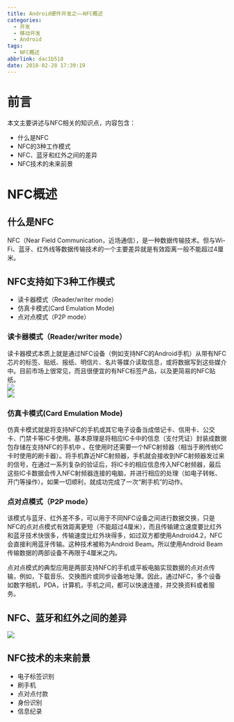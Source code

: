 ```yaml
---
title: Android硬件开发之——NFC概述
categories:
  - 开发
  - 移动开发
  - Android
tags:
  - NFC概述
abbrlink: dac1b518
date: 2018-02-28 17:39:19
---
```

# 前言  
本文主要讲述与NFC相关的知识点，内容包含：  

- 什么是NFC
- NFC的3种工作模式
- NFC、蓝牙和红外之间的差异
- NFC技术的未来前景

<!--more-->   

# NFC概述 

## 什么是NFC  
NFC（Near Field Communication，近场通信），是一种数据传输技术。但与Wi-Fi、蓝牙、红外线等数据传输技术的一个主要差异就是有效距离一般不能超过4厘米。   

## NFC支持如下3种工作模式  
- 读卡器模式（Reader/writer mode）
- 仿真卡模式(Card Emulation Mode)
- 点对点模式（P2P mode）

### 读卡器模式（Reader/writer mode）
读卡器模式本质上就是通过NFC设备（例如支持NFC的Android手机）从带有NFC芯片的标签、贴纸、报纸、明信片、名片等媒介读取信息，或将数据写到这些媒介中。目前市场上很常见，而且很便宜的有NFC标签产品，以及更简易的NFC贴纸。  
![][1]    
![][2]    
### 仿真卡模式(Card Emulation Mode)  
仿真卡模式就是将支持NFC的手机或其它电子设备当成借记卡、信用卡、公交卡、门禁卡等IC卡使用。基本原理是将相应IC卡中的信息（支付凭证）封装成数据包存储在支持NFC的手机中 。在使用时还需要一个NFC射频器（相当于刷传统IC卡时使用的刷卡器）。将手机靠近NFC射频器，手机就会接收到NFC射频器发过来的信号，在通过一系列复杂的验证后，将IC卡的相应信息传入NFC射频器，最后这些IC卡数据会传入NFC射频器连接的电脑，并进行相应的处理（如电子转帐、开门等操作）。如果一切顺利，就成功完成了一次“刷手机”的动作。
  
### 点对点模式（P2P mode）
该模式与蓝牙、红外差不多，可以用于不同NFC设备之间进行数据交换，只是NFC的点对点模式有效距离更短（不能超过4厘米），而且传输建立速度要比红外和蓝牙技术快很多，传输速度比红外块得多，如过双方都使用Android4.2，NFC会直接利用蓝牙传输。这种技术被称为Android Beam。所以使用Android Beam传输数据的两部设备不再限于4厘米之内。
     
点对点模式的典型应用是两部支持NFC的手机或平板电脑实现数据的点对点传输，例如，下载音乐、交换图片或同步设备地址薄。因此，通过NFC，多个设备如数字相机，PDA，计算机，手机之间，都可以快速连接，并交换资料或者服务。
  

## NFC、蓝牙和红外之间的差异  
![][3]  
## NFC技术的未来前景  

- 电子标签识别
- 刷手机
- 点对点付款
- 身份识别
- 信息纪录



[1]: https://cdn.jsdelivr.net/gh/PGzxc/CDN@master/blog-image/nfc-tag.png
[2]: https://cdn.jsdelivr.net/gh/PGzxc/CDN@master/blog-image/nfc-sticker.png
[3]: https://cdn.jsdelivr.net/gh/PGzxc/CDN@master/blog-image/nfc-bluetooth-diff.png
